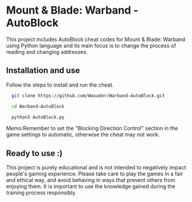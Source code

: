 
# Mount & Blade: Warband - AutoBlock

This project includes AutoBlock cheat codes for Mount & Blade: Warband using Python language and its main focus is to change the process of reading and changing addresses.


## Installation and use

Follow the steps to install and run the cheat.

```bash
  git clone https://github.com/Wasader/Warband-AutoBlock.git
```

```bash
  cd Warband-AutoBlock
```

```bash
  python3 AutoBlock.py
```
Memo:Remember to set the "Blocking Direction Control" section in the game settings to automatic, otherwise the cheat may not work.
## Ready to use :)

This project is purely educational and is not intended to negatively impact people's gaming experience. Please take care to play the games in a fair and ethical way, and avoid behaving in ways that prevent others from enjoying them. It is important to use the knowledge gained during the training process responsibly.
  
